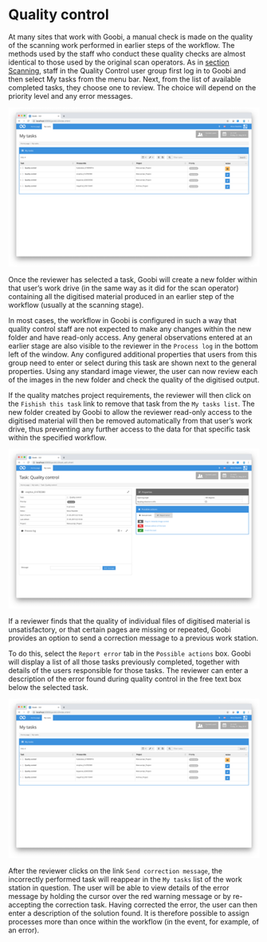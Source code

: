 # Quality control

At many sites that work with Goobi, a manual check is made on the quality of the scanning work performed in earlier steps of the workflow. The methods used by the staff who conduct these quality checks are almost identical to those used by the original scan operators. As in [section Scanning](../01_scanning/01_scanning.md), staff in the Quality Control user group first log in to Goobi and then select My tasks from the menu bar. Next, from the list of available completed tasks, they choose one to review. The choice will depend on the priority level and any error messages.

![Task list for a member of the Quality Control user group](screen1_en.png)

Once the reviewer has selected a task, Goobi will create a new folder within that user’s work drive (in the same way as it did for the scan operator) containing all the digitised material produced in an earlier step of the workflow (usually at the scanning stage).

In most cases, the workflow in Goobi is configured in such a way that quality control staff are not expected to make any changes within the new folder and have read-only access. Any general observations entered at an earlier stage are also visible to the reviewer in the `Process log` in the bottom left of the window. Any configured additional properties that users from this group need to enter or select during this task are shown next to the general properties. Using any standard image viewer, the user can now review each of the images in the new folder and check the quality of the digitised output.

If the quality matches project requirements, the reviewer will then click on the `Fishish this task` link to remove that task from the `My tasks list`. The new folder created by Goobi to allow the reviewer read-only access to the digitised material will then be removed automatically from that user’s work drive, thus preventing any further access to the data for that specific task within the specified workflow.

![Accepted task for quality control](screen2_en.png)

If a reviewer finds that the quality of individual files of digitised material is unsatisfactory, or that certain pages are missing or repeated, Goobi provides an option to send a correction message to a previous work station.

To do this, select the `Report error` tab in the `Possible actions` box. Goobi will display a list of all those tasks previously completed, together with details of the users responsible for those tasks. The reviewer can enter a description of the error found during quality control in the free text box below the selected task.

![Description of error in the text box below 'Possible actions' - 'Report error'](screen1_en.png)

After the reviewer clicks on the link `Send correction message`, the incorrectly performed task will reappear in the `My tasks` list of the work station in question. The user will be able to view details of the error message by holding the cursor over the red warning message or by re-accepting the correction task. Having corrected the error, the user can then enter a description of the solution found. It is therefore possible to assign processes more than once within the workflow (in the event, for example, of an error).